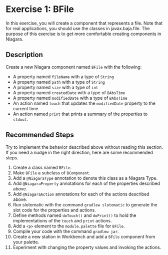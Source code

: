 # Exercise 1: BFile
In this exercise, you will create a component that represents a file. Note that for real applications, you should use the classes in javax.baja.file. The purpose of this exercise is to get more comfortable creating components in Niagara.

## Description
Create a new Niagara component named `BFile` with the following:
* A property named `fileName` with a type of `String`
* A property named `path` with a type of `String`
* A property named `size` with a type of `int`
* A property named `createdDate` with a type of `BAbsTime`
* A property named `modifiedDate` with a type of `BAbsTime`
* An action named `touch` that updates the `modifiedDate` property to the current time
* An action named `print` that prints a summary of the properties to `stdout`.

## Recommended Steps
Try to implement the behavior described above without reading this section. If you need a nudge in the right direction, here are some recommended steps.

1. Create a class named `BFile`.
2. Make `BFile` a subclass of `BComponent`.
3. Add a `@NiagaraType` annotation to denote this class as a Niagara Type.
4. Add `@NiagaraProperty` annotations for each of the properties described above.
5. Add `@NiagaraAction` annotations for each of the actions described above.
6. Run slotomatic with the command `gradlew slotomatic` to generate the slot code for the properties and actions.
7. Define methods named `doTouch()` and `doPrint()` to hold the implementations of the `touch` and `print` actions.
8. Add a `<p>` element to the `module.palette` file for `BFile`.
9. Compile your code with the command `gradlew jar`.
10. Create a new station in Workbench and add a `BFile` component from your palette.
11. Experiment with changing the property values and invoking the actions.

